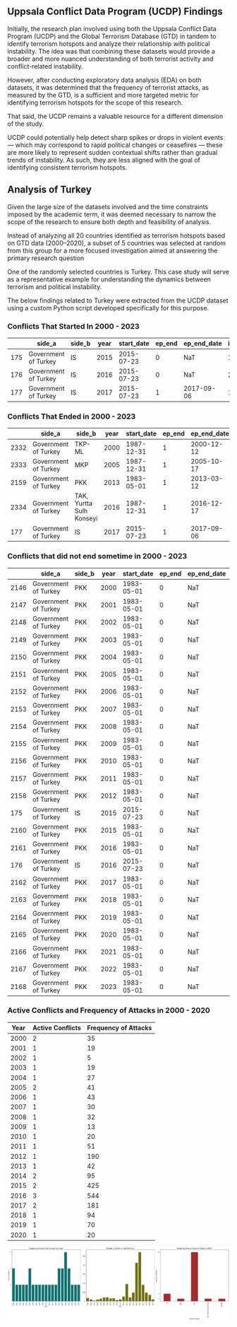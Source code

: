 


## Uppsala Conflict Data Program (UCDP) Findings

Initially, the research plan involved using both the Uppsala Conflict Data Program (UCDP) and the Global Terrorism Database (GTD) in tandem to identify terrorism hotspots and analyze their relationship with political instability. The idea was that combining these datasets would provide a broader and more nuanced understanding of both terrorist activity and conflict-related instability.  

However, after conducting exploratory data analysis (EDA) on both datasets, it was determined that the frequency of terrorist attacks, as measured by the GTD, is a sufficient and more targeted metric for identifying terrorism hotspots for the scope of this research.  

That said, the UCDP remains a valuable resource for a different dimension of the study.  

UCDP could potentially help detect sharp spikes or drops in violent events — which may correspond to rapid political changes or ceasefires — these are more likely to represent sudden contextual shifts rather than gradual trends of instability. As such, they are less aligned with the goal of identifying consistent terrorism hotspots.


## Analysis of Turkey

Given the large size of the datasets involved and the time constraints imposed by the academic term, it was deemed necessary to narrow the scope of the research to ensure both depth and feasibility of analysis.

Instead of analyzing all 20 countries identified as terrorism hotspots based on GTD data (2000–2020), a subset of 5 countries was selected at random from this group for a more focused investigation aimed at answering the primary research question

One of the randomly selected countries is Turkey. This case study will serve as a representative example for understanding the dynamics between terrorism and political instability.  

The below findings related to Turkey were extracted from the UCDP dataset using a custom Python script developed specifically for this purpose. 


### Conflicts That Started In 2000 - 2023

|     | side_a              | side_b | year | start_date | ep_end | ep_end_date | intensity_level | type_of_conflict | conflict_id |
|-----|---------------------|--------|------|------------|--------|--------------|------------------|-------------------|-------------|
| 175 | Government of Turkey | IS     | 2015 | 2015-07-23 | 0      | NaT          | 1                | 3                 | 13902       |
| 176 | Government of Turkey | IS     | 2016 | 2015-07-23 | 0      | NaT          | 2                | 3                 | 13902       |
| 177 | Government of Turkey | IS     | 2017 | 2015-07-23 | 1      | 2017-09-06   | 1                | 3                 | 13902       |



### Conflicts That Ended in 2000 - 2023

|      | side_a              | side_b                  | year | start_date | ep_end | ep_end_date | intensity_level | type_of_conflict | conflict_id |
|------|---------------------|--------------------------|------|------------|--------|--------------|------------------|-------------------|-------------|
| 2332 | Government of Turkey | TKP-ML                  | 2000 | 1987-12-31 | 1      | 2000-12-12   | 1                | 3                 | 383         |
| 2333 | Government of Turkey | MKP                     | 2005 | 1987-12-31 | 1      | 2005-10-17   | 1                | 3                 | 383         |
| 2159 | Government of Turkey | PKK                     | 2013 | 1983-05-01 | 1      | 2013-03-12   | 1                | 3                 | 354         |
| 2334 | Government of Turkey | TAK, Yurtta Sulh Konseyi | 2016 | 1987-12-31 | 1      | 2016-12-17   | 1                | 3                 | 383         |
| 177  | Government of Turkey | IS                      | 2017 | 2015-07-23 | 1      | 2017-09-06   | 1                | 3                 | 13902       |


### Conflicts that did not end sometime in 2000 - 2023

|    | side_a              | side_b | year | start_date | ep_end | ep_end_date | intensity_level | type_of_conflict | conflict_id |
|----|---------------------|--------|------|------------|--------|--------------|------------------|------------------|-------------|
| 2146 | Government of Turkey | PKK    | 2000 | 1983-05-01 | 0      | NaT          | 1                | 3                | 354         |
| 2147 | Government of Turkey | PKK    | 2001 | 1983-05-01 | 0      | NaT          | 1                | 3                | 354         |
| 2148 | Government of Turkey | PKK    | 2002 | 1983-05-01 | 0      | NaT          | 1                | 3                | 354         |
| 2149 | Government of Turkey | PKK    | 2003 | 1983-05-01 | 0      | NaT          | 1                | 3                | 354         |
| 2150 | Government of Turkey | PKK    | 2004 | 1983-05-01 | 0      | NaT          | 1                | 3                | 354         |
| 2151 | Government of Turkey | PKK    | 2005 | 1983-05-01 | 0      | NaT          | 1                | 3                | 354         |
| 2152 | Government of Turkey | PKK    | 2006 | 1983-05-01 | 0      | NaT          | 1                | 3                | 354         |
| 2153 | Government of Turkey | PKK    | 2007 | 1983-05-01 | 0      | NaT          | 1                | 3                | 354         |
| 2154 | Government of Turkey | PKK    | 2008 | 1983-05-01 | 0      | NaT          | 1                | 3                | 354         |
| 2155 | Government of Turkey | PKK    | 2009 | 1983-05-01 | 0      | NaT          | 1                | 3                | 354         |
| 2156 | Government of Turkey | PKK    | 2010 | 1983-05-01 | 0      | NaT          | 1                | 3                | 354         |
| 2157 | Government of Turkey | PKK    | 2011 | 1983-05-01 | 0      | NaT          | 1                | 3                | 354         |
| 2158 | Government of Turkey | PKK    | 2012 | 1983-05-01 | 0      | NaT          | 1                | 3                | 354         |
| 175  | Government of Turkey | IS     | 2015 | 2015-07-23 | 0      | NaT          | 1                | 3                | 13902       |
| 2160 | Government of Turkey | PKK    | 2015 | 1983-05-01 | 0      | NaT          | 1                | 3                | 354         |
| 2161 | Government of Turkey | PKK    | 2016 | 1983-05-01 | 0      | NaT          | 2                | 3                | 354         |
| 176  | Government of Turkey | IS     | 2016 | 2015-07-23 | 0      | NaT          | 2                | 3                | 13902       |
| 2162 | Government of Turkey | PKK    | 2017 | 1983-05-01 | 0      | NaT          | 1                | 3                | 354         |
| 2163 | Government of Turkey | PKK    | 2018 | 1983-05-01 | 0      | NaT          | 1                | 3                | 354         |
| 2164 | Government of Turkey | PKK    | 2019 | 1983-05-01 | 0      | NaT          | 1                | 3                | 354         |
| 2165 | Government of Turkey | PKK    | 2020 | 1983-05-01 | 0      | NaT          | 1                | 3                | 354         |
| 2166 | Government of Turkey | PKK    | 2021 | 1983-05-01 | 0      | NaT          | 1                | 3                | 354         |
| 2167 | Government of Turkey | PKK    | 2022 | 1983-05-01 | 0      | NaT          | 1                | 3                | 354         |
| 2168 | Government of Turkey | PKK    | 2023 | 1983-05-01 | 0      | NaT          | 1                | 3                | 354         |


### Active Conflicts and Frequency of Attacks in 2000 - 2020

| Year | Active Conflicts | Frequency of Attacks |
|------|------------------|----------------------|
| 2000 | 2                | 35                   |
| 2001 | 1                | 19                   |
| 2002 | 1                | 5                    |
| 2003 | 1                | 19                   |
| 2004 | 1                | 27                   |
| 2005 | 2                | 41                   |
| 2006 | 1                | 43                   |
| 2007 | 1                | 30                   |
| 2008 | 1                | 32                   |
| 2009 | 1                | 13                   |
| 2010 | 1                | 20                   |
| 2011 | 1                | 51                   |
| 2012 | 1                | 190                  |
| 2013 | 1                | 42                   |
| 2014 | 2                | 95                   |
| 2015 | 2                | 425                  |
| 2016 | 3                | 544                  |
| 2017 | 2                | 181                  |
| 2018 | 1                | 94                   |
| 2019 | 1                | 70                   |
| 2020 | 1                | 20                   |




![UCDP Figure](UCDP_figure.png)


